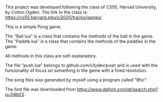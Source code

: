 This project was developed following the class of CS50, Harvad University, by Colton Ogden.
The link to the class is: https://cs50.harvard.edu/x/2020/tracks/games/

This is a simple Pong game.

The "Ball.lua" is a class that contains the methods of the ball in the game.
The "Paddle.lua" is a class that contains the methods of the paddles in the game.

All methods in this class are self-explanatory.

The file "push.lua" belongs to github.com/Ulydev/push and is used with the funcionality of
focus on something in the game with a fixed resolution.

The song files was generated by myself using a program called "Bfxr".

The font file was downloaded from https://www.dafont.com/pt/search.php?q=04b03.